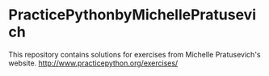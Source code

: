 # PracticePythonbyMichellePratusevich
This repository contains solutions for exercises from Michelle Pratusevich's website.
http://www.practicepython.org/exercises/
